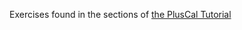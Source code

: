 Exercises found in the sections of [the PlusCal Tutorial](https://lamport.azurewebsites.net/tla/tutorial/intro.html)
